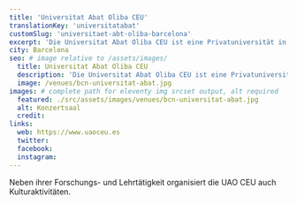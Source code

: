 ```yaml
---
title: 'Universitat Abat Oliba CEU'
translationKey: 'universitatabat'
customSlug: 'universitaet-abt-oliba-barcelona'
excerpt: 'Die Universitat Abat Oliba CEU ist eine Privatuniversität in Barcelona. Die Universität trägt den Namen von Abt Oliba de Besalú. '
city: Barcelona
seo: # image relative to /assets/images/
  title: Universitat Abat Oliba CEU
  description: 'Die Universitat Abat Oliba CEU ist eine Privatuniversität in Barcelona. Die Universität trägt den Namen von Abt Oliba de Besalú. '
  image: /venues/bcn-universitat-abat.jpg
images: # complete path for eleventy img srcset output, alt required
  featured: ./src/assets/images/venues/bcn-universitat-abat.jpg
  alt: Konzertsaal
  credit:
links:
  web: https://www.uaoceu.es
  twitter:
  facebook:
  instagram:
---
```


Neben ihrer Forschungs- und Lehrtätigkeit organisiert die UAO CEU auch Kulturaktivitäten.
